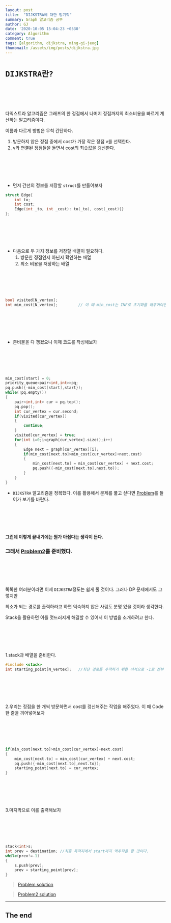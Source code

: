 ```yaml
---
layout: post
title:  "DIJKSTRA에 대한 밍기적"
summary: Graph 알고리즘 공부
author: GJ
date: '2020-10-05 15:04:23 +0530'
category: Algorithm
comment: true
tags: [algorithm, dijkstra, ming-gi-jeog]
thumbnail: /assets/img/posts/dijkstra.jpg
---
```



# `DIJKSTRA란?`

#  　

다익스트라 알고리즘은 그래프의 한 정점에서 나머지 정점까지의 최소비용을 빠르게 계산하는 알고리즘이다.

이름과 다르게 방법은 무척 간단하다.

1. 방문하지 않은 정점 중에서 cost가 가장 작은 정점 v를 선택한다.
2. v와 연결된 정점들을 돌면서 cost의 최솟값을 갱신한다.

#  　


* 먼저 간선의 정보를 저장할 `struct`를 만들어보자


```cpp
struct Edge{
    int to;
    int cost;
    Edge(int _to, int _cost): to(_to), cost(_cost){}
};
```

#  　

* 다음으로 두 가지 정보를 저장할 배열이 필요하다.
    1. 방문한 정점인지 아닌지 확인하는 배열
    2. 최소 비용을 저장하는 배열

#  　


```cpp
bool visited[N_vertex];
int min_cost[N_vertex];         // 이 때 min_cost는 INF로 초기화를 해주어야한다.
```

#  　

* 준비물을 다 챙겼으니 이제 코드를 작성해보자

#  　

```cpp
min_cost[start] = 0;
priority_queue<pair<int,int>>pq;
pq.push({-min_cost[start],start});
while(!pq.empty())
{
    pair<int,int> cur = pq.top();
    pq.pop();
    int cur_vertex = cur.second;
    if(visited[cur_vertex])
    {
        continue;
    }
    visited[cur_vertex] = true;
    for(int i=0;i<graph[cur_vertex].size();i++)
    {
        Edge next = graph[cur_vertex][i];
        if(min_cost[next.to]>min_cost[cur_vertex]+next.cost)
        {
            min_cost[next.to] = min_cost[cur_vertex] + next.cost;
            pq.push({-min_cost[next.to],next.to});
        }
    }
}
```

* `DIJKSTRA` 알고리즘을 정복했다. 이를 활용해서 문제를 풀고 싶다면 [Problem](https://www.acmicpc.net/problem/1753)를 들어가 보기를 바란다.

#  　

#### 그런데 이렇게 끝내기에는 뭔가 아쉽다는 생각이 든다.

### 그래서 [Problem2](https://www.acmicpc.net/problem/11779)를 준비했다.

#  　



똑똑한 여러분이라면 이제 `DIJKSTRA`정도는 쉽게 풀 것이다. 그러나 DP 문제에서도 그렇지만

최소가 되는 경로를 출력하라고 하면 익숙하지 않은 사람도 분명 있을 것이라 생각한다.

Stack을 활용하면 이를 멋드러지게 해결할 수 있어서 이 방법을 소개하려고 한다.

#  　

1.stack과 배열을 준비한다.


```cpp
#include <stack>
int starting_point[N_vertex];   //최단 경로를 추적하기 위한 녀석으로 -1로 전부 초기화 해주자!
```

#  　


2.우리는 정점을 한 개씩 방문하면서 cost를 갱신해주는 작업을 해주었다. 이 때 Code 한 줄을 끼어넣어보자

#  　


```cpp
if(min_cost[next.to]>min_cost[cur_vertex]+next.cost)
{
    min_cost[next.to] = min_cost[cur_vertex] + next.cost;
    pq.push({-min_cost[next.to],next.to});
    starting_point[next.to] = cur_vertex;
}
```

#  　


3.마지막으로 이를 출력해보자

#  　


```cpp
stack<int>s;
int prev = destination; //최종 목적지에서 start까지 역추적을 할 것이다.
while(prev!=-1)
{
    s.push(prev);
    prev = starting_point[prev];
}
```

> [Problem solution](../../../../../solution/2020/10/05/백준-1753)

> [Problem2 solution](../../../../../solution/2020/10/05/백준-11779)

---
## The end
